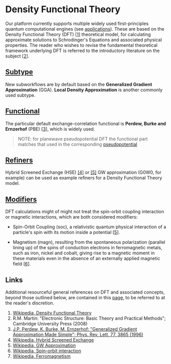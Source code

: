 # Density Functional Theory
 
Our platform currently supports multiple widely used first-principles quantum computational engines (see [applications](../../software/overview.md)). These are based on the Density Functional Theory (DFT) [[1](#links)] theoretical model, for calculating approximate solutions to Schrodinger's Equations and associated physical properties. The reader who wishes to revise the fundamental theoretical framework underlying DFT is referred to the introductory literature on the subject [[2](#links)].

## [Subtype]()

New subworkflows are by default based on the **Generalized Gradient Approximation** (GGA). **Local Density Approximation** is another commonly used subtype. 

## [Functional]()

The particular default exchange-correlation functional is **Perdew, Burke and Ernzerhof** (PBE) [[3](#links)], which is widely used.

> NOTE: for planewave pseudopotential DFT the functional part matches that used in the corresponding [pseudopotential](../../methods/pseudopotential/overview.md)

## [Refiners]()

Hybrid Screened Exchange (HSE) [[4]](#links) or [[5]](#links) GW approximation (G0W0, for example) can be used as example refiners for a Density Functional Theory model.  

## [Modifiers]()

DFT calculations might of might not treat the spin-orbit coupling interaction or magnetic interactions, which are both considered modifiers:

- Spin-Orbit Coupling (soc), a relativistic quantum physical interaction of a particle's spin with its motion inside a potential [[5](#Links)]. 

- Magnetism (magn), resulting from the spontaneous polarization (parallel lining up) of the spins of conduction electrons in ferromagnetic metals, such as iron, nickel and cobalt, giving rise to a magnetic moment in these materials even in the absence of an externally applied magnetic field [[6](#Links)].

## Links

Additional resourceful general references on DFT and associated concepts, beyond those outlined below, are contained in this [page](references.md), to be referred to at the reader's discretion.

1. [Wikipedia, Density Functional Theory](https://en.wikipedia.org/wiki/Density_functional_theory)
2. R.M. Martin: "Electronic Structure: Basic Theory and Practical Methods"; Cambridge University Press (2008)
3. [J.P. Perdew, K. Burke, M. Ernzerhof: "Generalized Gradient Approximation Made Simple"; Phys. Rev. Lett. 77, 3865 (1996)](https://users.wfu.edu/natalie/s11phy752/lecturenote/PhysRevLett.77.3865.pdf)
4. [Wikipedia, Hybrid Screened Exchange](https://en.wikipedia.org/wiki/Hybrid_functional#HSE)
5. [Wikipedia, GW Approximation](https://en.wikipedia.org/wiki/GW_approximation)
6. [Wikipedia, Spin–orbit interaction](https://en.wikipedia.org/wiki/Spin%E2%80%93orbit_interaction)
7. [Wikipedia, Ferromagnetism](https://en.wikipedia.org/wiki/Ferromagnetism)
